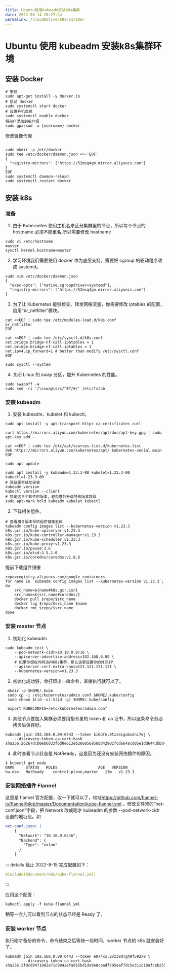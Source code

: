 ```yaml
---
title: Ubuntu使用kubeadm安装k8s集群
date: 2022-08-14 20:27:24
permalink: /cloudNative/k8s/517b0e/
---
```

# Ubuntu 使用 kubeadm 安装k8s集群环境

## 安装 Docker
```shell
# 安装
sudo apt-get install -y docker.io
# 启动 docker
sudo systemctl start docker
# 设置开机自启
sudo systemctl enable docker
将用户添加到用户组
sudo gpasswd -a {username} docker
```

修改镜像代理

```shell

sudo mkdir -p /etc/docker
sudo tee /etc/docker/daemon.json <<-'EOF'
{
  "registry-mirrors": ["https://52msq4gm.mirror.aliyuncs.com"]
}
EOF
sudo systemctl daemon-reload
sudo systemctl restart docker
```



## 安装 k8s

### 准备

1.  由于 Kubernetes 使用主机名来区分集群里的节点，所以每个节点的 hostname 必须不能重名,所以需要修改 hostname

```shell
sudo vi /etc/hostname
master
sysctl kernel.hostname=master 
```

2. 学习环境我们需要使用 docker 作为底层支持，需要把 cgroup 的驱动程序改成 systemd。

```shell
sudo vim /etc/docker/daemon.json
{
  "exec-opts": ["native.cgroupdriver=systemd"],
  "registry-mirrors": ["https://52msq4gm.mirror.aliyuncs.com"]
}
```

3. 为了让 Kubernetes 能够检查、转发网络流量，你需要修改 iptables 的配置，启用“br_netfilter”模块。

```SHELL
cat <<EOF | sudo tee /etc/modules-load.d/k8s.conf
br_netfilter
EOF

cat <<EOF | sudo tee /etc/sysctl.d/k8s.conf
net.bridge.bridge-nf-call-ip6tables = 1
net.bridge.bridge-nf-call-iptables = 1
net.ipv4.ip_forward=1 # better than modify /etc/sysctl.conf
EOF

sudo sysctl --system
```

4. 关闭 Linux 的 swap 分区，提升 Kubernetes 的性能。

```shell
sudo swapoff -a
sudo sed -ri '/\sswap\s/s/^#?/#/' /etc/fstab
```

### 安装 kubeadm

1. 安装 kubeadm、kubelet 和 kubectl。

```shell
sudo apt install -y apt-transport-https ca-certificates curl

curl https://mirrors.aliyun.com/kubernetes/apt/doc/apt-key.gpg | sudo apt-key add -

cat <<EOF | sudo tee /etc/apt/sources.list.d/kubernetes.list
deb https://mirrors.aliyun.com/kubernetes/apt/ kubernetes-xenial main
EOF

sudo apt update
```



```shell
sudo apt install -y kubeadm=1.23.3-00 kubelet=1.23.3-00 kubectl=1.23.3-00
# 验证是否成功安装
kubeadm version
kubectl version --client
# 锁定这三个软件的版本，避免意外升级导致版本错误
sudo apt-mark hold kubeadm kubelet kubectl
```

2. 下载相关组件。

```SHELL
# 查看相关版本号的组件镜像名称
kubeadm config images list --kubernetes-version v1.23.3
k8s.gcr.io/kube-apiserver:v1.23.3
k8s.gcr.io/kube-controller-manager:v1.23.3
k8s.gcr.io/kube-scheduler:v1.23.3
k8s.gcr.io/kube-proxy:v1.23.3
k8s.gcr.io/pause:3.6
k8s.gcr.io/etcd:3.5.1-0
k8s.gcr.io/coredns/coredns:v1.8.6
```

提前下载组件镜像

```shell
repo=registry.aliyuncs.com/google_containers
for name in `kubeadm config images list --kubernetes-version v1.23.3`; do
    src_name=${name#k8s.gcr.io/}
    src_name=${src_name#coredns/}
    docker pull $repo/$src_name
    docker tag $repo/$src_name $name
    docker rmi $repo/$src_name
done
```

### 安装 master 节点

1. 初始化 kubeadm

```shell
sudo kubeadm init \
    --pod-network-cidr=10.10.0.0/16 \
    --apiserver-advertise-address=192.168.0.89 \
    # 如果你想在外网访问K8s集群，那么这里设置你的外网IP
    --apiserver-cert-extra-sans=121.121.121.121 \
    --kubernetes-version=v1.23.3
```

2. 初始化成功够，会打印出一串命令，直接执行就可以了。

```SHELL
 mkdir -p $HOME/.kube
 sudo cp -i /etc/kubernetes/admin.conf $HOME/.kube/config
 sudo chown $(id -u):$(id -g) $HOME/.kube/config
 
 export KUBECONFIG=/etc/kubernetes/admin.conf
```

3. 其他节点要加入集群必须要用指令里的 token 和 ca 证书，所以这条命令务必拷贝后保存好。

```SHELL
kubeadm join 192.168.0.89:6443 --token ki6bfe.9tzzeigubxdni7wj \
    --discovery-token-ca-cert-hash sha256:26267dcb0eb6033f6d0e613eb266056956bd42901fcd664acd05e1dd6443bbd4
```

4. 此时查看节点状态是 NotReady，这是因为还没有安装网络插件的原因。

```SHELL
$ kubectl get node                 
NAME     STATUS   ROLES                  AGE   VERSION
hw-dev   NotReady    control-plane,master   13m   v1.23.3
```



### 安装网络插件 Flannel

这里是 flannel 官方配置，改一下就可以了，地址<https://github.com/flannel-io/flannel/blob/master/Documentation/kube-flannel.yml> 。修改文件里的“net-conf.json”字段，把 Network 改成刚才 kubeadm 的参数 --pod-network-cidr 设置的地址段。如

```yaml
net-conf.json: |
    {
      "Network": "10.10.0.0/16",
      "Backend": {
        "Type": "vxlan"
      }
    }
```



:::  details 截止 2022-8-15 完成配置如下：
```yaml
@include(@document/k8s/kube-flannel.yml)
```
:::

应用这个配置：

```SHELL
kubectl apply -f kube-flannel.yml
```

稍等一会儿可以看到节点的状态已经是 Ready 了。

### 安装 worker 节点

执行刚才备份的命令，命令结束之后等待一段时间，worker 节点的 k8s 就安装好了。

```SHELL
kubeadm join 192.168.0.89:6443 --token e074xs.2vz38d7g49f592x8 \
        --discovery-token-ca-cert-hash sha256:2f9cd0471982a71c9842efad15bd1da9e8caadf795eaf7dc5e311c10afceb255 
```

